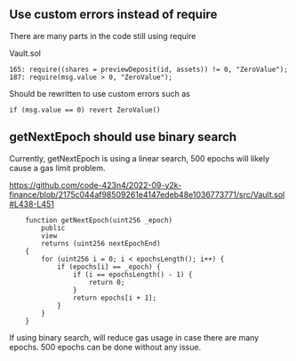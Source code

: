 ## Use custom errors instead of require

There are many parts in the code still using require

Vault.sol

```
165: require((shares = previewDeposit(id, assets)) != 0, "ZeroValue");
187: require(msg.value > 0, "ZeroValue");
```

Should be rewritten to use custom errors such as

```
if (msg.value == 0) revert ZeroValue()
```

## getNextEpoch should use binary search

Currently, getNextEpoch is using a linear search, 500 epochs will likely cause a gas limit problem.

https://github.com/code-423n4/2022-09-y2k-finance/blob/2175c044af98509261e4147edeb48e1036773771/src/Vault.sol#L438-L451

```solidity
    function getNextEpoch(uint256 _epoch)
        public
        view
        returns (uint256 nextEpochEnd)
    {
        for (uint256 i = 0; i < epochsLength(); i++) {
            if (epochs[i] == _epoch) {
                if (i == epochsLength() - 1) {
                    return 0;
                }
                return epochs[i + 1];
            }
        }
    }
```

If using binary search, will reduce gas usage in case there are many epochs. 500 epochs can be done without any issue.